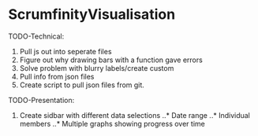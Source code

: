 # ScrumfinityVisualisation

TODO-Technical:

1. Pull js out into seperate files
2. Figure out why drawing bars with a function gave errors
3. Solve problem with blurry labels/create custom
4. Pull info from json files
5. Create script to pull json files from git.

TODO-Presentation:

1. Create sidbar with different data selections
..* Date range
..* Individual members
..* Multiple graphs showing progress over time
